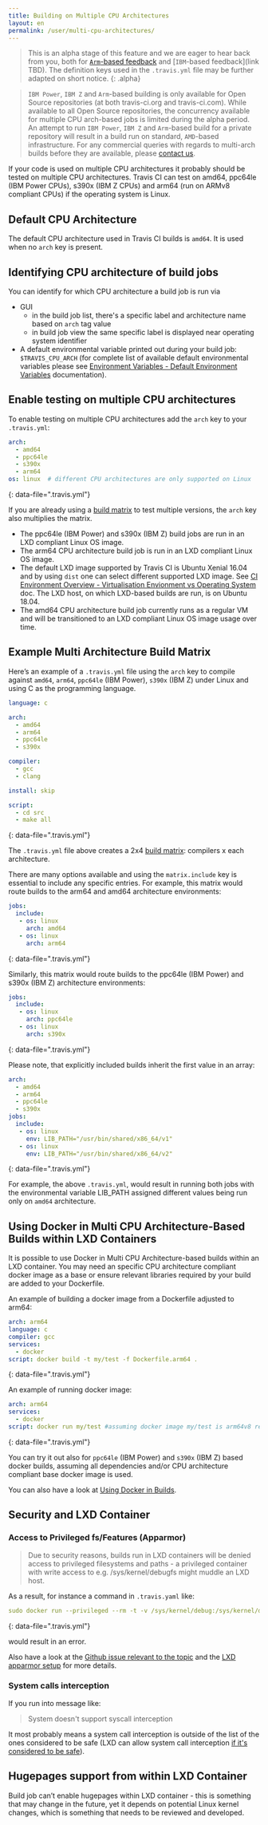 ```yaml
---
title: Building on Multiple CPU Architectures
layout: en
permalink: /user/multi-cpu-architectures/
---
```


> This is an alpha stage of this feature and we are eager to hear back from you, both for [`Arm`-based feedback](https://travis-ci.community/t/about-the-arm-cpu-architecture-category/5336) and [`IBM`-based feedback](link TBD). The definition keys used in the `.travis.yml` file may be further adapted on short notice.
{: .alpha}

> `IBM Power`, `IBM Z` and `Arm`-based building is only available for Open Source repositories (at both travis-ci.org and travis-ci.com). While available to all Open Source repositories, the concurrency available for multiple CPU arch-based jobs is limited during the alpha period.
> An attempt to run `IBM Power`, `IBM Z` and `Arm`-based build for a private repository will result in a build run on standard, `AMD`-based infrastructure. For any commercial queries with regards to multi-arch builds before they are available, please [contact us](mailto:support@travis-ci.com).

If your code is used on multiple CPU architectures it probably should be tested on multiple CPU architectures. Travis CI can test on amd64, ppc64le (IBM Power CPUs), s390x (IBM Z CPUs) and arm64 (run on ARMv8 compliant CPUs) if the operating system is Linux.

## Default CPU Architecture

The default CPU architecture used in Travis CI builds is `amd64`. It is used when no `arch` key is present. 

## Identifying CPU architecture of build jobs

You can identify for which CPU architecture a build job is run via

- GUI
  - in the build job list, there's a specific label and architecture name based on `arch` tag value
  - in build job view the same specific label is displayed near operating system identifier
- A default environmental variable printed out during your build job: `$TRAVIS_CPU_ARCH` (for complete list of available default environmental variables please see [Environment Variables - Default Environment Variables](https://docs.travis-ci.com/user/environment-variables/#default-environment-variables) documentation). 


## Enable testing on multiple CPU architectures

To enable testing on multiple CPU architectures add the `arch` key to your `.travis.yml`:

```yaml
arch:
  - amd64
  - ppc64le
  - s390x
  - arm64
os: linux  # different CPU architectures are only supported on Linux
```
{: data-file=".travis.yml"}

If you are already using a [build matrix](/user/customizing-the-build/#build-matrix) to test multiple versions, the `arch` key also multiplies the matrix.

- The ppc64le (IBM Power) and s390x (IBM Z) build jobs are run in an LXD compliant Linux OS image. 
- The arm64 CPU architecture build job is run in an LXD compliant Linux OS image.
- The default LXD image supported by Travis CI is Ubuntu Xenial 16.04 and by using `dist` one can select different supported LXD image. See [CI Environment Overview - Virtualisation Envionment vs Operating System](https://docs.travis-ci.com/user/reference/overview/#virtualisation-environment-vs-operating-system) doc. The LXD host, on which LXD-based builds are run, is on Ubuntu 18.04.
- The amd64 CPU architecture build job currently runs as a regular VM and will be transitioned to an LXD compliant Linux OS image usage over time.

## Example Multi Architecture Build Matrix

Here’s an example of a `.travis.yml` file using the `arch` key to compile against `amd64`, `arm64`, `ppc64le` (IBM Power), `s390x` (IBM Z) under Linux and using C as the programming language. 

```yaml
language: c

arch:
  - amd64
  - arm64
  - ppc64le
  - s390x

compiler:
  - gcc
  - clang

install: skip

script:
  - cd src
  - make all
```
{: data-file=".travis.yml"}

The `.travis.yml` file above creates a 2x4 [build matrix](/user/customizing-the-build/#build-matrix): compilers x each architecture.

There are many options available and using the `matrix.include` key is essential to include any specific entries. For example, this matrix would route builds to the arm64 and amd64 architecture environments:

```yaml
jobs:
  include:
   - os: linux
     arch: amd64
   - os: linux
     arch: arm64
```
{: data-file=".travis.yml"}

Similarly, this matrix would route builds to the ppc64le (IBM Power) and s390x (IBM Z) architecture environments:

```yaml
jobs:
  include:
   - os: linux
     arch: ppc64le
   - os: linux
     arch: s390x
```
{: data-file=".travis.yml"}

Please note, that explicitly included builds inherit the first value in an array:

```yaml
arch:
  - amd64
  - arm64
  - ppc64le
  - s390x
jobs:
  include:
   - os: linux
     env: LIB_PATH="/usr/bin/shared/x86_64/v1"
   - os: linux
     env: LIB_PATH="/usr/bin/shared/x86_64/v2"
```
{: data-file=".travis.yml"}

For example, the above `.travis.yml`, would result in running both jobs with the environmental variable LIB_PATH assigned different values being run only on `amd64` architecture.

## Using Docker in Multi CPU Architecture-Based Builds within LXD Containers

It is possible to use Docker in Multi CPU Architecture-based builds within an LXD container. You may need an specific CPU architecture compliant docker image as a base or ensure relevant libraries required by your build are added to your Dockerfile.

An example of building a docker image from a Dockerfile adjusted to arm64:

```yaml
arch: arm64
language: c
compiler: gcc
services:
  - docker
script: docker build -t my/test -f Dockerfile.arm64 .
```
{: data-file=".travis.yml"}

An example of running docker image:

```yaml
arch: arm64
services:
  - docker
script: docker run my/test #assuming docker image my/test is arm64v8 ready
```
{: data-file=".travis.yml"}

You can try it out also for `ppc64le` (IBM Power) and `s390x` (IBM Z) based docker builds, assuming all dependencies and/or CPU architecture compliant base docker image is used.

You can also have a look at [Using Docker in Builds](user/docker/).

## Security and LXD Container

### Access to Privileged fs/Features (Apparmor)

> Due to security reasons, builds run in LXD containers will be denied access to privileged filesystems and paths - a privileged container with write access to e.g. /sys/kernel/debugfs might muddle an LXD host.

As a result, for instance a command in `.travis.yaml` like:
```yaml
sudo docker run --privileged --rm -t -v /sys/kernel/debug:/sys/kernel/debug:rw
```
{: data-file=".travis.yml"}

would result in an error.

Also have a look at the [Github issue relevant to the topic](https://github.com/lxc/lxd/issues/2661) and the [LXD apparmor setup](https://github.com/lxc/lxd/blob/master/lxd/apparmor/apparmor.go) for more details.

### System calls interception


If you run into message like:

> System doesn't support syscall interception

It most probably means a system call interception is outside of the list of the ones considered to be safe (LXD can allow system call interception [if it's considered to be safe](https://github.com/lxc/lxd/blob/master/doc/syscall-interception.md)). 

## Hugepages support from within LXD Container

Build job can’t enable hugepages within LXD container - this is something that may change in the future, yet it depends on potential Linux kernel changes, which is something that needs to be reviewed and developed.
